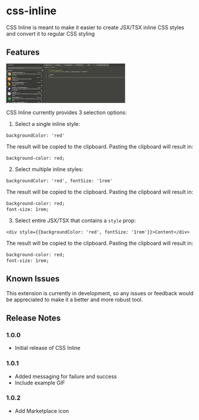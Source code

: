 # css-inline

CSS Inline is meant to make it easier to create JSX/TSX inline CSS styles and convert it to regular CSS styling

## Features

![CSS Inline Example](./example/example.gif)

CSS Inline currently provides 3 selection options:

1. Select a single inline style:

```
backgroundColor: 'red'
```

The result will be copied to the clipboard. Pasting the clipboard will result in:

```
background-color: red;
```

2. Select multiple inline styles:

```
backgroundColor: 'red', fontSize: '1rem'
```

The result will be copied to the clipboard. Pasting the clipboard will result in:

```
background-color: red;
font-size: 1rem;
```

3. Select entire JSX/TSX that contains a `style` prop:

```
<div style={{backgroundColor: 'red', fontSize: '1rem'}}>Content</div>
```

The result will be copied to the clipboard. Pasting the clipboard will result in:

```
background-color: red;
font-size: 1rem;
```

## Known Issues

This extension is currently in development, so any issues or feedback would be appreciated to make it a better and more robust tool.

## Release Notes

### 1.0.0

- Initial release of CSS Inline

### 1.0.1

- Added messaging for failure and success
- Include example GIF

### 1.0.2

- Add Marketplace icon
